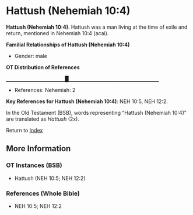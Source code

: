 # Hattush (Nehemiah 10:4)
**Hattush (Nehemiah 10:4)**. 
Hattush was a man living at the time of exile and return, mentioned in Nehemiah 10:4 (acai). 




**Familial Relationships of Hattush (Nehemiah 10:4)**


* Gender: male


**OT Distribution of References**

▁▁▁▁▁▁▁▁▁▁▁▁▁▁▁█▁▁▁▁▁▁▁▁▁▁▁▁▁▁▁▁▁▁▁▁▁▁▁
* References: Nehemiah: 2



**Key References for Hattush (Nehemiah 10:4)**: 
NEH 10:5, NEH 12:2. 


In the Old Testament (BSB), words representing “Hattush (Nehemiah 10:4)” are translated as 
*Hattush* (2x). 




Return to [Index](00-Index.md)

## More Information

### OT Instances (BSB)

* Hattush (NEH 10:5; NEH 12:2)



### References (Whole Bible)

* NEH 10:5; NEH 12:2



